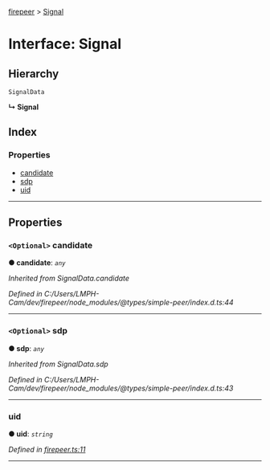 [firepeer](../README.md) > [Signal](../interfaces/signal.md)

# Interface: Signal

## Hierarchy

 `SignalData`

**↳ Signal**

## Index

### Properties

* [candidate](signal.md#candidate)
* [sdp](signal.md#sdp)
* [uid](signal.md#uid)

---

## Properties

<a id="candidate"></a>

### `<Optional>` candidate

**● candidate**: *`any`*

*Inherited from SignalData.candidate*

*Defined in C:/Users/LMPH-Cam/dev/firepeer/node_modules/@types/simple-peer/index.d.ts:44*

___
<a id="sdp"></a>

### `<Optional>` sdp

**● sdp**: *`any`*

*Inherited from SignalData.sdp*

*Defined in C:/Users/LMPH-Cam/dev/firepeer/node_modules/@types/simple-peer/index.d.ts:43*

___
<a id="uid"></a>

###  uid

**● uid**: *`string`*

*Defined in [firepeer.ts:11](https://github.com/natzcam/firepeer/blob/06dbb88/src/firepeer.ts#L11)*

___

